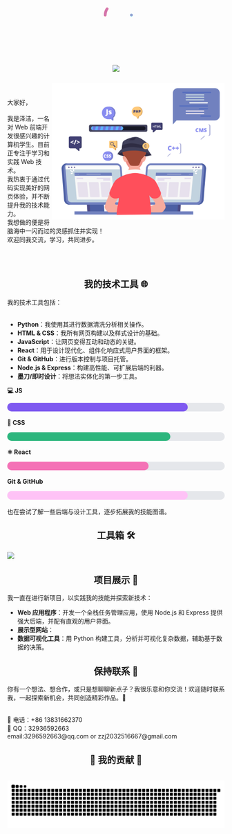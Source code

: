 <p align="center">
  <svg viewBox="0 0 48 48"  height="150" role="img"
    aria-label="自然流动的追逐动画">
    <defs>
      <linearGradient id="pl-grad" x1="0" y1="0" x2="1" y2="1">
        <stop offset="0%" stop-color="#7f5af0" />
        <stop offset="100%" stop-color="#2cb67d" />
      </linearGradient>
      <mask id="pl-mask">
        <rect x="-1" y="-1" width="50" height="18" fill="url(#pl-grad)" />
      </mask>
    </defs>
    <g fill="none" stroke-linecap="round" stroke-width="2" transform="translate(0,19)">
      <g>
        <path d="M16 9 C16 4.582 19.582 1 24 1 C28.418 1 32 4.582 32 9"
              stroke="#ff5f5f"
              stroke-dasharray="25.13 25.13"
              stroke-dashoffset="25.12">
          <animate attributeName="stroke-dashoffset"
                   values="25.12;0;-24.97;25.12"
                   keyTimes="0;0.33;0.66;1"
                   keySplines="0.65 0 0.35 1;0.65 0 0.35 1;0.65 0 0.35 1"
                   dur="1.8s"
                   calcMode="spline"
                   repeatCount="indefinite" />
        </path>
        <polyline points="32 9,48 9"
                  stroke="#22d3ee"
                  stroke-dasharray="0.01 16">
          <animate attributeName="stroke-dashoffset"
                   values="0;-15.99;0"
                   keyTimes="0;0.5;1"
                   keySplines="0.4 0 0.2 1;0.4 0 0.2 1"
                   dur="1.8s"
                   calcMode="spline"
                   repeatCount="indefinite" />
        </polyline>
      </g>
      <g mask="url(#pl-mask)">
        <path d="M16 9 C16 4.582 19.582 1 24 1 C28.418 1 32 4.582 32 9"
              stroke="#a78bfa"
              stroke-dasharray="25.13 25.13"
              stroke-dashoffset="25.12">
          <animate attributeName="stroke-dashoffset"
                   values="25.12;0;-24.97;25.12"
                   keyTimes="0;0.33;0.66;1"
                   keySplines="0.65 0 0.35 1;0.65 0 0.35 1;0.65 0 0.35 1"
                   dur="1.8s"
                   calcMode="spline"
                   repeatCount="indefinite" />
        </path>
        <polyline points="32 9,48 9"
                  stroke="#f472b6"
                  stroke-dasharray="0.01 16">
          <animate attributeName="stroke-dashoffset"
                   values="0;-15.99;0"
                   keyTimes="0;0.5;1"
                   keySplines="0.4 0 0.2 1;0.4 0 0.2 1"
                   dur="1.8s"
                   calcMode="spline"
                   repeatCount="indefinite" />
        </polyline>
      </g>
    </g>
  </svg>
</p>

<h1 align="center">
    <img src="https://readme-typing-svg.herokuapp.com?font=Fira+Code&weight=600&size=22&pause=1000&width=435&lines=%E4%BD%A0%E5%A5%BD%EF%BC%81+%E6%88%91%E6%98%AF%E6%B3%BD%E6%B4%81;Hello%EF%BC%81I+am+Game-idiot+ZeJie"/></h1>

  <img align="right" alt="编程中" src="图片1.png" style="width: 400px; height: 250; max-width: 100%; object-fit: contain;">

<p>
<br><br>
    大家好，<br><br>我是泽洁，一名对 Web 前端开发很感兴趣的计算机学生。目前正专注于学习和实践 Web 技术。<br>
    我热衷于通过代码实现美好的网页体验，并不断提升我的技术能力。<br>
    我想做的便是将脑海中一闪而过的灵感抓住并实现！<br>
    欢迎同我交流，学习，共同进步。
</p>

<br><br>

<h2 align="center">我的技术工具 🌐</h2>
我的技术工具包括：
<br><br>

- **Python**：我使用其进行数据清洗分析相关操作。
- **HTML & CSS**：我所有网页构建以及样式设计的基础。
- **JavaScript**：让网页变得互动和动态的关键。
- **React**：用于设计现代化、组件化响应式用户界面的框架。
- **Git & GitHub**：进行版本控制与项目托管。
- **Node.js & Express**：构建高性能、可扩展后端的利器。
- **墨刀/即时设计**：将想法实体化的第一步工具。
<p align="left"><strong>💻 JS</strong></p>
<svg width="100%" height="20">
  <rect width="100%" height="20" fill="#e5e7eb" rx="10" ry="10"/>
  <rect width="90%" height="20" fill="#7f5af0" rx="10" ry="10">
    <animate attributeName="width" from="0" to="83%" dur="1.5s" fill="freeze" repeatCount="1" />
  </rect>
</svg>

<p align="left"><strong>🎨 CSS</strong></p>
<svg width="100%" height="20">
  <rect width="100%" height="20" fill="#e5e7eb" rx="10" ry="10"/>
  <rect width="75%" height="20" fill="#2cb67d" rx="10" ry="10">
    <animate attributeName="width" from="0" to="75%" dur="1.5s" fill="freeze" repeatCount="1" />
  </rect>
</svg>

<p align="left"><strong>⚛️ React</strong></p>
<svg width="100%" height="20">
  <rect width="100%" height="20" fill="#e5e7eb" rx="10" ry="10"/>
  <rect width="65%" height="20" fill="#f472b6" rx="10" ry="10">
    <animate attributeName="width" from="0" to="65%" dur="1.5s" fill="freeze" repeatCount="1" />
  </rect>
</svg>
<p align="left"><strong>Git & GitHub</strong></p>
<svg width="100%" height="20">
  <rect width="100%" height="20" fill="#e5e7eb" rx="10" ry="10"/>
  <rect width="90%" height="20" fill="#fec2f6" rx="10" ry="10">
    <animate attributeName="width" from="0" to="83%" dur="1.5s" fill="freeze" repeatCount="1" />
  </rect>
</svg>

也在尝试了解一些后端与设计工具，逐步拓展我的技能图谱。

#### <h2 align="center">工具箱 🛠</h2>

<img src="https://skillicons.dev/icons?i=notion,python,ts,html,css,svg,r,javascript,react,vite,mysql,vscode"/>

<h2 align="center">项目展示 🚧</h2>

我一直在进行新项目，以实践我的技能并探索新技术：

- **Web 应用程序**：开发一个全栈任务管理应用，使用 Node.js 和 Express 提供强大后端，并配有直观的用户界面。
- **展示型网站**：
- **数据可视化工具**：用 Python 构建工具，分析并可视化复杂数据，辅助基于数据的决策。

<h2 align="center">保持联系 🚀</h2>
你有一个想法、想合作，或只是想聊聊新点子？我很乐意和你交流！欢迎随时联系我，一起探索新机会，共同创造精彩作品。🌟
<br><br>
<p align="center">

<p>
  📱 电话：+86 13831662370 <br>
  💬 QQ：32936592663 <br>
    email:3296592663@qq.com  or  zzj2032516667@gmail.com  
</p>
</p>

<div align="center">
  <h2>🐍 我的贡献 🐍</h2>
  <br>
  <img alt="snake eating my contributions" src="https://raw.githubusercontent.com/thesirix/thesirix/output/github-contribution-grid-snake.svg" />

<br/><br/><br/>

</div>
